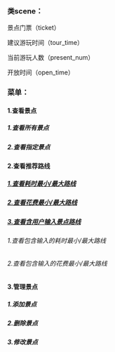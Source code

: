 ### 类scene：

景点门票（ticket）

建议游玩时间（tour_time）

当前游玩人数（present_num）

开放时间（open_time）



### 菜单：

#### 1.查看景点

##### 			1.查看所有景点

##### 			2.查看指定景点

#### 2.查看推荐路线

##### 	<u>		1.查看耗时最小/最大路线</u>

##### 			<u>2.查看花费最小/最大路线</u>

#####     <u>		3.查看含用户输入景点路线</u>

###### 									1.查看包含输入的耗时最小/最大路线

###### 									2.查看包含输入的花费最小/最大路线

#### 3.管理景点

##### 			1.添加景点

##### 			2.删除景点

##### 			3.修改景点
